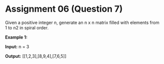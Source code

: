 # Assignment 06 (Question 7)

Given a positive integer n, generate an n x n matrix filled with elements from 1 to n2 in spiral order.

**Example 1:**

**Input:** n = 3

**Output:** [[1,2,3],[8,9,4],[7,6,5]]